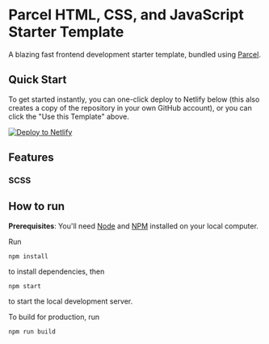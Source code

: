 # Parcel HTML, CSS, and JavaScript Starter Template

A blazing fast frontend development starter template, bundled using [Parcel](https://parceljs.org).

## Quick Start

To get started instantly, you can one-click deploy to Netlify below (this also creates a copy of the repository in your own GitHub account), or you can click the "Use this Template" above.

[![Deploy to Netlify](./src/assets/deploy-to-netlify.svg)](https://app.netlify.com/start/deploy?repository=https://github.com/manuelruizredondo/template_digital.git)

## Features




### SCSS

## How to run
**Prerequisites**: You'll need [Node](https://nodejs.org) and [NPM](https://docs.npmjs.com/downloading-and-installing-node-js-and-npm) installed on your local computer.

Run

```
npm install
```
to install dependencies, then
```
npm start
```
to start the local development server.

To build for production, run
```
npm run build
```
